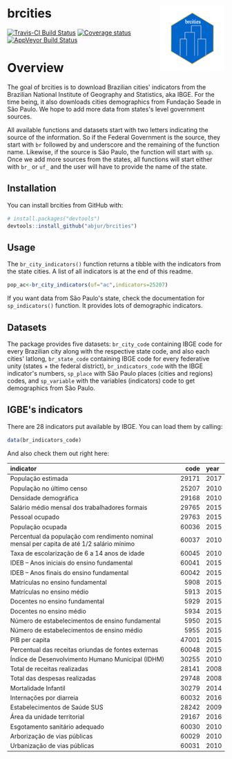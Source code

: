 
brcities <img src="man/figures/city.png" align="right" alt="logo" width="150" height = "150" style = "border: none; float: right;"/>
====================================================================================================================================

[![Travis-CI Build Status](https://travis-ci.org/abjur/brcities.svg?branch=master)](https://travis-ci.org/abjur/brcities) [![Coverage status](https://codecov.io/gh/abjur/brcities/branch/master/graph/badge.svg)](https://codecov.io/github/abjur/brcities?branch=master) [![AppVeyor Build Status](https://ci.appveyor.com/api/projects/status/github/jjesusfilho/brcities?branch=master&svg=true)](https://ci.appveyor.com/project/jjesusfilho/brcities)

<!-- README.md is generated from README.Rmd. Please edit that file -->
Overview
========

The goal of brcities is to download Brazilian cities' indicators from the Brazilian National Institute of Geography and Statistics, aka IBGE. For the time being, it also downloads cities demographics from Fundação Seade in São Paulo. We hope to add more data from states's level government sources.

All available functions and datasets start with two letters indicating the source of the information. So if the Federal Government is the source, they start with `br` followed by and underscore and the remaining of the function name. Likewise, if the source is São Paulo, the function will start with `sp`. Once we add more sources from the states, all functions will start either with `br_` or `uf_` and the user will have to provide the name of the state.

Installation
------------

You can install brcities from GitHub with:

``` r
# install.packages("devtools")
devtools::install_github("abjur/brcities")
```

Usage
-----

The `br_city_indicators()` function returns a tibble with the indicators from the state cities. A list of all indicators is at the end of this readme.

``` r
pop_ac<-br_city_indicators(uf="ac",indicators=25207)
```

If you want data from São Paulo's state, check the documentation for `sp_indicators()` function. It provides lots of demographic indicators.

Datasets
--------

The package provides five datasets: `br_city_code` containing IBGE code for every Brazilian city along with the respective state code, and also each cities' latlong, `br_state_code` containing IBGE code for every federative unity (states + the federal district), `br_indicators_code` with the IBGE indicator's numbers, `sp_place` with São Paulo places (cities and regions) codes, and `sp_variable` with the variables (indicators) code to get demographics from São Paulo.

IGBE's indicators
-----------------

There are 28 indicators put available by IBGE. You can load them by calling:

``` r
data(br_indicators_code)
```

And also check them out right here:

<table class="table table-striped table-hover" style="margin-left: auto; margin-right: auto;">
<thead>
<tr>
<th style="text-align:left;">
indicator
</th>
<th style="text-align:right;">
code
</th>
<th style="text-align:left;">
year
</th>
</tr>
</thead>
<tbody>
<tr>
<td style="text-align:left;">
População estimada
</td>
<td style="text-align:right;">
29171
</td>
<td style="text-align:left;">
2017
</td>
</tr>
<tr>
<td style="text-align:left;">
População no último censo
</td>
<td style="text-align:right;">
25207
</td>
<td style="text-align:left;">
2010
</td>
</tr>
<tr>
<td style="text-align:left;">
Densidade demográfica
</td>
<td style="text-align:right;">
29168
</td>
<td style="text-align:left;">
2010
</td>
</tr>
<tr>
<td style="text-align:left;">
Salário médio mensal dos trabalhadores formais
</td>
<td style="text-align:right;">
29765
</td>
<td style="text-align:left;">
2015
</td>
</tr>
<tr>
<td style="text-align:left;">
Pessoal ocupado
</td>
<td style="text-align:right;">
29763
</td>
<td style="text-align:left;">
2015
</td>
</tr>
<tr>
<td style="text-align:left;">
População ocupada
</td>
<td style="text-align:right;">
60036
</td>
<td style="text-align:left;">
2015
</td>
</tr>
<tr>
<td style="text-align:left;">
Percentual da população com rendimento nominal mensal per capita de até 1/2 salário mínimo
</td>
<td style="text-align:right;">
60037
</td>
<td style="text-align:left;">
2010
</td>
</tr>
<tr>
<td style="text-align:left;">
Taxa de escolarização de 6 a 14 anos de idade
</td>
<td style="text-align:right;">
60045
</td>
<td style="text-align:left;">
2010
</td>
</tr>
<tr>
<td style="text-align:left;">
IDEB – Anos iniciais do ensino fundamental
</td>
<td style="text-align:right;">
60041
</td>
<td style="text-align:left;">
2015
</td>
</tr>
<tr>
<td style="text-align:left;">
IDEB – Anos finais do ensino fundamental
</td>
<td style="text-align:right;">
60042
</td>
<td style="text-align:left;">
2015
</td>
</tr>
<tr>
<td style="text-align:left;">
Matrículas no ensino fundamental
</td>
<td style="text-align:right;">
5908
</td>
<td style="text-align:left;">
2015
</td>
</tr>
<tr>
<td style="text-align:left;">
Matrículas no ensino médio
</td>
<td style="text-align:right;">
5913
</td>
<td style="text-align:left;">
2015
</td>
</tr>
<tr>
<td style="text-align:left;">
Docentes no ensino fundamental
</td>
<td style="text-align:right;">
5929
</td>
<td style="text-align:left;">
2015
</td>
</tr>
<tr>
<td style="text-align:left;">
Docentes no ensino médio
</td>
<td style="text-align:right;">
5934
</td>
<td style="text-align:left;">
2015
</td>
</tr>
<tr>
<td style="text-align:left;">
Número de estabelecimentos de ensino fundamental
</td>
<td style="text-align:right;">
5950
</td>
<td style="text-align:left;">
2015
</td>
</tr>
<tr>
<td style="text-align:left;">
Número de estabelecimentos de ensino médio
</td>
<td style="text-align:right;">
5955
</td>
<td style="text-align:left;">
2015
</td>
</tr>
<tr>
<td style="text-align:left;">
PIB per capita
</td>
<td style="text-align:right;">
47001
</td>
<td style="text-align:left;">
2015
</td>
</tr>
<tr>
<td style="text-align:left;">
Percentual das receitas oriundas de fontes externas
</td>
<td style="text-align:right;">
60048
</td>
<td style="text-align:left;">
2015
</td>
</tr>
<tr>
<td style="text-align:left;">
Índice de Desenvolvimento Humano Municipal (IDHM)
</td>
<td style="text-align:right;">
30255
</td>
<td style="text-align:left;">
2010
</td>
</tr>
<tr>
<td style="text-align:left;">
Total de receitas realizadas
</td>
<td style="text-align:right;">
28141
</td>
<td style="text-align:left;">
2008
</td>
</tr>
<tr>
<td style="text-align:left;">
Total das despesas realizadas
</td>
<td style="text-align:right;">
29748
</td>
<td style="text-align:left;">
2008
</td>
</tr>
<tr>
<td style="text-align:left;">
Mortalidade Infantil
</td>
<td style="text-align:right;">
30279
</td>
<td style="text-align:left;">
2014
</td>
</tr>
<tr>
<td style="text-align:left;">
Internações por diarreia
</td>
<td style="text-align:right;">
60032
</td>
<td style="text-align:left;">
2016
</td>
</tr>
<tr>
<td style="text-align:left;">
Estabelecimentos de Saúde SUS
</td>
<td style="text-align:right;">
28242
</td>
<td style="text-align:left;">
2009
</td>
</tr>
<tr>
<td style="text-align:left;">
Área da unidade territorial
</td>
<td style="text-align:right;">
29167
</td>
<td style="text-align:left;">
2016
</td>
</tr>
<tr>
<td style="text-align:left;">
Esgotamento sanitário adequado
</td>
<td style="text-align:right;">
60030
</td>
<td style="text-align:left;">
2010
</td>
</tr>
<tr>
<td style="text-align:left;">
Arborização de vias públicas
</td>
<td style="text-align:right;">
60029
</td>
<td style="text-align:left;">
2010
</td>
</tr>
<tr>
<td style="text-align:left;">
Urbanização de vias públicas
</td>
<td style="text-align:right;">
60031
</td>
<td style="text-align:left;">
2010
</td>
</tr>
</tbody>
</table>
